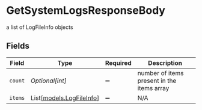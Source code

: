 # GetSystemLogsResponseBody

a list of LogFileInfo objects


## Fields

| Field                                                | Type                                                 | Required                                             | Description                                          |
| ---------------------------------------------------- | ---------------------------------------------------- | ---------------------------------------------------- | ---------------------------------------------------- |
| `count`                                              | *Optional[int]*                                      | :heavy_minus_sign:                                   | number of items present in the items array           |
| `items`                                              | List[[models.LogFileInfo](../models/logfileinfo.md)] | :heavy_minus_sign:                                   | N/A                                                  |